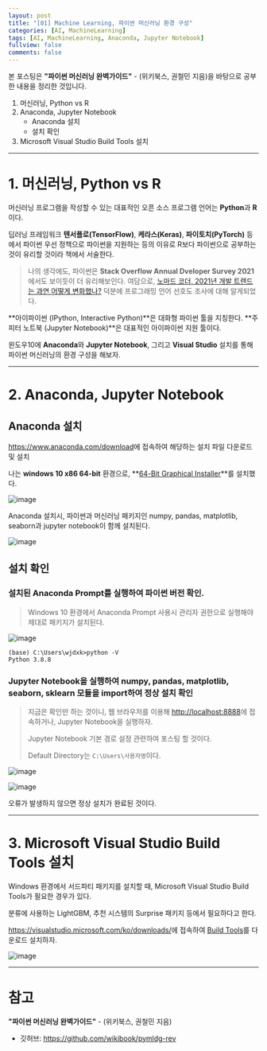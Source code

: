 ```yaml
---
layout: post
title: "[01] Machine Learning, 파이썬 머신러닝 환경 구성"
categories: [AI, MachineLearning]
tags: [AI, MachineLearning, Anaconda, Jupyter Notebook]
fullview: false
comments: false
---
```


본 포스팅은 **"파이썬 머신러닝 완벽가이드"** - (위키북스, 권철민 지음)을 바탕으로 공부한 내용을 정리한 것입니다.

1. 머신러닝, Python vs R
2. Anaconda, Jupyter Notebook
    + Anaconda 설치
    + 설치 확인
3. Microsoft Visual Studio Build Tools 설치

---

# 1. 머신러닝, Python vs R

머신러닝 프로그램을 작성할 수 있는 대표적인 오픈 소스 프로그램 언어는 **Python**과 **R**이다.

딥러닝 프레임워크 **텐서플로(TensorFlow)**, **케라스(Keras)**, **파이토치(PyTorch)** 등에서 파이썬 우선 정책으로 파이썬을 지원하는 등의 이유로 R보다 파이썬으로 공부하는 것이 유리할 것이라 책에서 서술한다.

> 나의 생각에도, 파이썬은 **Stack Overflow Annual Dveloper Survey 2021**에서도 보이듯이 더 유리해보인다.
> 여담으로, [노마드 코더, 2021년 개발 트렌드는 과연 어떻게 변화했나?](https://www.youtube.com/watch?v=nNdj0cE1BSw&t=167s "노마드코더 유튜브") 덕분에 프로그래밍 언어 선호도 조사에 대해 알게되었다.

**아이파이썬 (IPython, Interactive Python)**은 대화형 파이썬 툴을 지칭한다. **주피터 노트북 (Jupyter Notebook)**은 대표적인 아이파이썬 지원 툴이다.

윈도우10에 **Anaconda**와 **Jupyter Notebook**, 그리고 **Visual Studio** 설치를 통해 파이썬 머신러닝의 환경 구성을 해보자.

---

# 2. Anaconda, Jupyter Notebook

## Anaconda 설치

<https://www.anaconda.com/download>에 접속하여 해당하는 설치 파일 다운로드 및 설치

나는 **windows 10 x86 64-bit** 환경으로, 
**[64-Bit Graphical Installer](https://repo.anaconda.com/archive/Anaconda3-2021.05-Windows-x86_64.exe "anaconda 64-bit graphical installer")**를 설치했다.

![image](https://user-images.githubusercontent.com/84369912/129634996-0252a5e6-ba87-4aa1-ace5-e6b77f88e4ca.png)

Anaconda 설치시, 파이썬과 머신러닝 패키지인 numpy, pandas, matplotlib, seaborn과 jupyter notebook이 함께 설치된다.

![image](https://user-images.githubusercontent.com/84369912/129635278-abfc829b-b0cc-4bd7-8869-21ed4f84aa25.png)

## 설치 확인

### 설치된 Anaconda Prompt를 실행하여 파이썬 버전 확인.

> Windows 10 환경에서 Anaconda Prompt 사용시 관리자 권한으로 실행해야 제대로 패키지가 설치된다.

![image](https://user-images.githubusercontent.com/84369912/129635452-51914cf4-30cf-43a4-a224-ee1b05426b9c.png)

```console
(base) C:\Users\wjdxk>python -V
Python 3.8.8
```

### Jupyter Notebook을 실행하여 numpy, pandas, matplotlib, seaborn, sklearn 모듈을 import하여 정상 설치 확인

> 지금은 확인만 하는 것이니, 웹 브라우저를 이용해 <http://localhost:8888>에 접속하거나, Jupyter Notebook을 실행하자.
> 
> Jupyter Notebook 기본 경로 설정 관련하여 포스팅 할 것이다.
> 
> Default Directory는 `C:\Users\사용자명`이다.

![image](https://user-images.githubusercontent.com/84369912/129635747-c5dbc4f3-1e47-4c75-ac1b-6fd612caa10c.png)

![image](https://user-images.githubusercontent.com/84369912/129635597-bf63094a-255f-444b-83f9-a7e644702c27.png)

오류가 발생하지 않으면 정상 설치가 완료된 것이다.

---

# 3. Microsoft Visual Studio Build Tools 설치

Windows 환경에서 서드파티 패키지를 설치할 때, Microsoft Visual Studio Build Tools가 필요한 경우가 있다.

분류에 사용하는 LightGBM, 추천 시스템의 Surprise 패키지 등에서 필요하다고 한다.

<https://visualstudio.microsoft.com/ko/downloads/>에 접속하여 
[Build Tools](https://visualstudio.microsoft.com/ko/thank-you-downloading-visual-studio/?sku=BuildTools&rel=16 "Visual Studio 2019용 Build Tools")를 다운로드 설치하자.

![image](https://user-images.githubusercontent.com/84369912/129636564-0884fd9f-5041-44c5-90bb-d2182f103390.png)

---

# 참고

**"파이썬 머신러닝 완벽가이드"** - (위키북스, 권철민 지음)

- 깃허브: <https://github.com/wikibook/pymldg-rev>